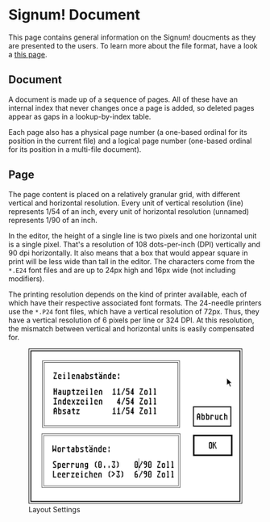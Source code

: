 # Signum! Document

This page contains general information on the Signum! doucments as they are
presented to the users. To learn more about the file format, have a look
a [this page](/formats/sdoc).

## Document

A document is made up of a sequence of pages. All of these have an internal
index that never changes once a page is added, so deleted pages appear as
gaps in a lookup-by-index table.

Each page also has a physical page number (a one-based ordinal for its
position in the current file) and a logical page number (one-based ordinal
for its position in a multi-file document).

## Page

The page content is placed on a relatively granular grid, with different
vertical and horizontal resolution. Every unit of vertical resolution (line)
represents 1/54 of an inch, every unit of horizontal resolution (unnamed)
represents 1/90 of an inch.

In the editor, the height of a single line is two pixels and one horizontal
unit is a single pixel. That's a resolution of 108 dots-per-inch (DPI)
vertically and 90 dpi horizontally. It also means that a box that would appear
square in print will be less wide than tall in the editor. The characters
come from the `*.E24` font files and are up to 24px high and 16px wide (not
including modifiers).

The printing resolution depends on the kind of printer available, each of
which have their respective associated font formats. The 24-needle printers
use the `*.P24` font files, which have a vertical resolution of 72px. Thus,
they have a vertical resolution of 6 pixels per line or 324 DPI. At this
resolution, the mismatch between vertical and horizontal units is easily
compensated for.

<figure>
    <img src="../img/layout-settings.png">
    <figcaption>Layout Settings</figcaption>
</figure>